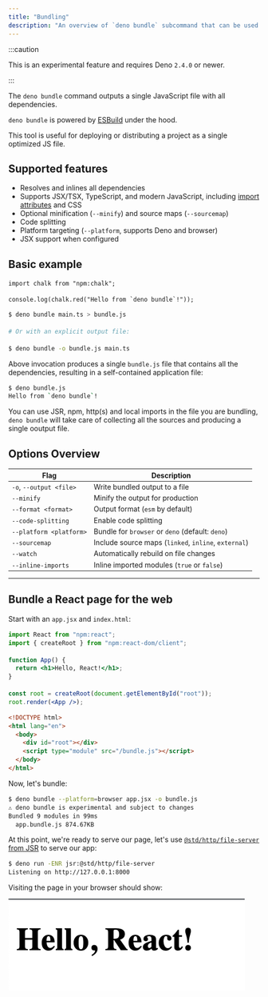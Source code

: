 ```yaml
---
title: "Bundling"
description: "An overview of `deno bundle` subcommand that can be used to produce a single file application created from multiple source files for optimized execution."
---
```


:::caution

This is an experimental feature and requires Deno `2.4.0` or newer.

:::

The `deno bundle` command outputs a single JavaScript file with all
dependencies.

`deno bundle` is powered by [ESBuild](https://esbuild.github.io/) under the
hood.

This tool is useful for deploying or distributing a project as a single
optimized JS file.

## Supported features

- Resolves and inlines all dependencies
- Supports JSX/TSX, TypeScript, and modern JavaScript, including
  [import attributes](/runtime/fundamentals/modules/#import-attributes) and CSS
- Optional minification (`--minify`) and source maps (`--sourcemap`)
- Code splitting
- Platform targeting (`--platform`, supports Deno and browser)
- JSX support when configured

## Basic example

```ts, title="main.ts"
import chalk from "npm:chalk";

console.log(chalk.red("Hello from `deno bundle`!"));
```

```bash
$ deno bundle main.ts > bundle.js

# Or with an explicit output file:

$ deno bundle -o bundle.js main.ts
```

Above invocation produces a single `bundle.js` file that contains all the
dependencies, resulting in a self-contained application file:

```bash
$ deno bundle.js
Hello from `deno bundle`!
```

You can use JSR, npm, http(s) and local imports in the file you are bundling,
`deno bundle` will take care of collecting all the sources and producing a
single ooutput file.

## Options Overview

| Flag                    | Description                                          |
| ----------------------- | ---------------------------------------------------- |
| `-o`, `--output <file>` | Write bundled output to a file                       |
| `--minify`              | Minify the output for production                     |
| `--format <format>`     | Output format (`esm` by default)                     |
| `--code-splitting`      | Enable code splitting                                |
| `--platform <platform>` | Bundle for `browser` or `deno` (default: `deno`)     |
| `--sourcemap`           | Include source maps (`linked`, `inline`, `external`) |
| `--watch`               | Automatically rebuild on file changes                |
| `--inline-imports`      | Inline imported modules (`true` or `false`)          |

---

## Bundle a React page for the web

Start with an `app.jsx` and `index.html`:

```jsx
import React from "npm:react";
import { createRoot } from "npm:react-dom/client";

function App() {
  return <h1>Hello, React!</h1>;
}

const root = createRoot(document.getElementById("root"));
root.render(<App />);
```

```html
<!DOCTYPE html>
<html lang="en">
  <body>
    <div id="root"></div>
    <script type="module" src="/bundle.js"></script>
  </body>
</html>
```

Now, let's bundle:

```bash
$ deno bundle --platform=browser app.jsx -o bundle.js
⚠️ deno bundle is experimental and subject to changes
Bundled 9 modules in 99ms
  app.bundle.js 874.67KB
```

At this point, we're ready to serve our page, let's use
[`@std/http/file-server` from JSR](https://jsr.io/@std/http/file-server) to
serve our app:

```bash
$ deno run -ENR jsr:@std/http/file-server
Listening on http://127.0.0.1:8000
```

Visiting the page in your browser should show:

![Image of serving bundled React app](./images/bundled_react.png)
